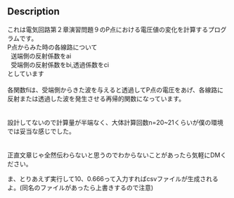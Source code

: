 ## Description
これは電気回路第２章演習問題９のP点における電圧値の変化を計算するプログラムです。 <br>
P点からみた時の各線路について <br>
&nbsp;&nbsp;送端側の反射係数をai <br>
&nbsp;&nbsp;受端側の反射係数をbi,透過係数をci <br>
としています <br>
<br>
各関数fiは、受端側からきた波を与えると透過してP点の電圧をあげ、各線路に反射または透過した波を発生させる再帰的関数になっています。 <br>
<br>
<br>
設計してないので計算量が半端なく、大体計算回数n=20~21くらいが僕の環境では妥当な感じでした。 <br>
<br>
<br>
正直文章じゃ全然伝わらないと思うのでわからないことがあったら気軽にDMください。

ま、とりあえず実行して10、0.666って入力すればcsvファイルが生成されるよ。(同名のファイルがあったら上書きするので注意)


